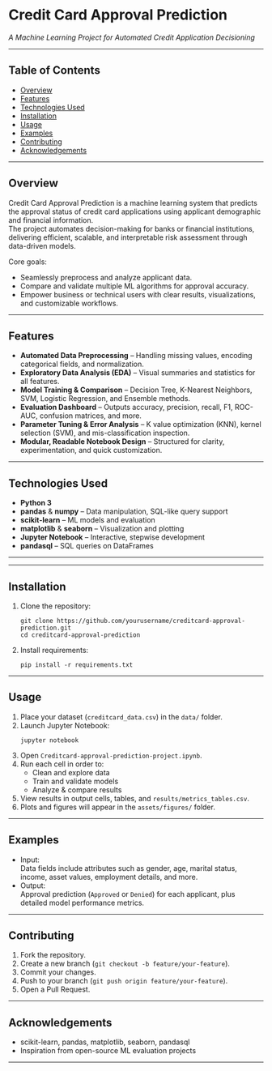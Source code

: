 
# Credit Card Approval Prediction

_A Machine Learning Project for Automated Credit Application Decisioning_

---

## Table of Contents

- [Overview](#overview)
- [Features](#features)
- [Technologies Used](#technologies-used)
- [Installation](#installation)
- [Usage](#usage)
- [Examples](#examples)
- [Contributing](#contributing)
- [Acknowledgements](#acknowledgements)

---

## Overview

Credit Card Approval Prediction is a machine learning system that predicts the approval status of credit card applications using applicant demographic and financial information.  
The project automates decision-making for banks or financial institutions, delivering efficient, scalable, and interpretable risk assessment through data-driven models.

Core goals:
- Seamlessly preprocess and analyze applicant data.
- Compare and validate multiple ML algorithms for approval accuracy.
- Empower business or technical users with clear results, visualizations, and customizable workflows.

---

## Features

- **Automated Data Preprocessing** – Handling missing values, encoding categorical fields, and normalization.
- **Exploratory Data Analysis (EDA)** – Visual summaries and statistics for all features.
- **Model Training & Comparison** – Decision Tree, K-Nearest Neighbors, SVM, Logistic Regression, and Ensemble methods.
- **Evaluation Dashboard** – Outputs accuracy, precision, recall, F1, ROC-AUC, confusion matrices, and more.
- **Parameter Tuning & Error Analysis** – K value optimization (KNN), kernel selection (SVM), and mis-classification inspection.
- **Modular, Readable Notebook Design** – Structured for clarity, experimentation, and quick customization.

---

## Technologies Used

- **Python 3**
- **pandas** & **numpy** – Data manipulation, SQL-like query support
- **scikit-learn** – ML models and evaluation
- **matplotlib** & **seaborn** – Visualization and plotting
- **Jupyter Notebook** – Interactive, stepwise development
- **pandasql** – SQL queries on DataFrames

---


---

## Installation

1. Clone the repository:
    ```
    git clone https://github.com/yourusername/creditcard-approval-prediction.git
    cd creditcard-approval-prediction
    ```
2. Install requirements:
    ```
    pip install -r requirements.txt
    ```

---

## Usage

1. Place your dataset (`creditcard_data.csv`) in the `data/` folder.
2. Launch Jupyter Notebook:
    ```
    jupyter notebook
    ```
3. Open `Creditcard-approval-prediction-project.ipynb`.
4. Run each cell in order to:
    - Clean and explore data
    - Train and validate models
    - Analyze & compare results
5. View results in output cells, tables, and `results/metrics_tables.csv`.
6. Plots and figures will appear in the `assets/figures/` folder.

---

## Examples

- Input:  
    Data fields include attributes such as gender, age, marital status, income, asset values, employment details, and more.
- Output:  
    Approval prediction (`Approved` or `Denied`) for each applicant, plus detailed model performance metrics.

---

## Contributing

1. Fork the repository.
2. Create a new branch (`git checkout -b feature/your-feature`).
3. Commit your changes.
4. Push to your branch (`git push origin feature/your-feature`).
5. Open a Pull Request.

---



## Acknowledgements

- scikit-learn, pandas, matplotlib, seaborn, pandasql
- Inspiration from open-source ML evaluation projects

---


